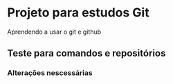 # Projeto para estudos Git
Aprendendo a usar o git e github
## Teste para comandos e repositórios
### Alterações nescessárias